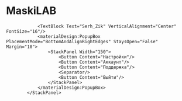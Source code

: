# MaskiLAB <StackPanel Orientation="Horizontal" HorizontalAlignment="Right">
                <TextBlock Text="Serh_Zik" VerticalAlignment="Center" FontSize="16"/>
                <materialDesign:PopupBox PlacementMode="BottomAndAlignRightEdges" StaysOpen="False" Margin="10">
                    <StackPanel Width="150">
                        <Button Content="Настройки"/>
                        <Button Content="Аккаунт"/>
                        <Button Content="Поддержка"/>
                        <Separator/>
                        <Button Content="Выйти"/>
                    </StackPanel>
                </materialDesign:PopupBox>
            </StackPanel>
